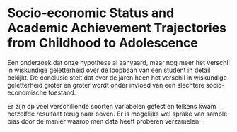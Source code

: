 # Socio‐economic Status and Academic Achievement Trajectories from Childhood to Adolescence

Een onderzoek dat onze hypothese al aanvaard, maar nog meer het verschil in wiskundige geletterheid over de loopbaan van een student in detail bekijkt. De conclusie stelt dat over de jaren heen het verschil in wiskundige geletterheid groter en groter wordt onder invloed van een slechtere socio-economische toestand.

Er zijn op veel verschillende soorten variabelen getest en telkens kwam hetzelfde resultaat terug naar boven. Er is mogelijks wel sprake van sample bias door de manier waarop men data heeft proberen verzamelen.
